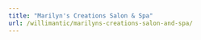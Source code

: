 ```yaml
---
title: "Marilyn's Creations Salon & Spa"
url: /willimantic/marilyns-creations-salon-and-spa/
---
```

